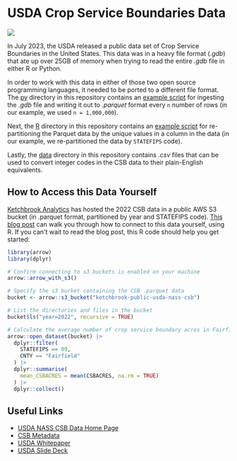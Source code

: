 # USDA Crop Service Boundaries Data

![](www/what-are-csbs.png)

In July 2023, the USDA released a public data set of Crop Service Boundaries in the United States. This data was in a heavy file format (*.gdb*) that ate up over 25GB of memory when trying to read the entire *.gdb* file in either R or Python.

In order to work with this data in either of those two open source programming languages, it needed to be ported to a different file format. The [py](py/) directory in this repository contains an [example script](py/convert_to_parquet_example.py) for ingesting the *.gdb* file and writing it out to *.parquet* format every `n` number of rows (in our example, we used `n = 1,000,000`).

Next, the [R](R/) directory in this repository contains an [example script](R/repartition_example.R) for re-partitioning the Parquet data by the unique values in a column in the data (in our example, we re-partitioned the data by `STATEFIPS` code).

Lastly, the [data](data/) directory in this repository contains *.csv* files that can be used to convert integer codes in the CSB data to their plain-English equivalents. 

## How to Access this Data Yourself

[Ketchbrook Analytics](https://www.ketchbrookanalytics.com) has hosted the 2022 CSB data in a public AWS S3 bucket (in .parquet format, partitioned by year and STATEFIPS code). [This blog post](https://blog.ketchbrookanalytics.com/posts/2023-08-09-geoparquet-for-usda-crop-maps/geoparquet-for-usda-crop-maps) can walk you through how to connect to this data yourself, using R. If you can't wait to read the blog post, this R code should help you get started:

```r
library(arrow)
library(dplyr)

# Confirm connecting to s3 buckets is enabled on your machine
arrow::arrow_with_s3()

# Specify the s3 bucket containing the CSB .parquet data
bucket <- arrow::s3_bucket("ketchbrook-public-usda-nass-csb")

# List the directories and files in the bucket
bucket$ls("year=2022", recursive = TRUE)

# Calculate the average number of crop service boundary acres in Fairfield County, Connecticut
arrow::open_dataset(bucket) |> 
  dplyr::filter(
    STATEFIPS == 09,
    CNTY == "Fairfield"
  ) |> 
  dplyr::summarise(
    mean_CSBACRES = mean(CSBACRES, na.rm = TRUE)
  ) |> 
  dplyr::collect()
```

## Useful Links

* [USDA NASS CSB Data Home Page](https://www.nass.usda.gov/Research_and_Science/Crop-Sequence-Boundaries/)
* [CSB Metadata](https://www.nass.usda.gov/Research_and_Science/Crop-Sequence-Boundaries/metadata_Crop-Sequence-Boundaries-2022.htm)
* [USDA Whitepaper](https://www.nass.usda.gov/Education_and_Outreach/Reports,_Presentations_and_Conferences/reports/conferences/ICAS-2023/Crop%20Sequence%20Boundaries%20(CSB)%20Delineated%20Fields%20Using%20Remotely%20Sensed%20Crop%20Rotations.pdf)
* [USDA Slide Deck](https://www.nass.usda.gov/Education_and_Outreach/Reports,_Presentations_and_Conferences/reports/conferences/ESRI-2022/Esri_UC_TheCropSequenceBoundariesProject.pdf)
